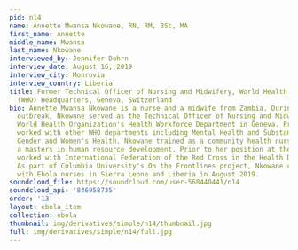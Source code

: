 ```yaml
---
pid: n14
name: Annette Mwansa Nkowane, RN, RM, BSc, MA
first_name: Annette
middle_name: Mwansa
last_name: Nkowane
interviewed_by: Jennifer Dohrn
interview_date: August 16, 2019
interview_city: Monrovia
interview_country: Liberia
title: Former Technical Officer of Nursing and Midwifery, World Health Organization
  (WHO) Headquarters, Geneva, Switzerland
bio: Annette Mwansa Nkowane is a nurse and a midwife from Zambia. During the Ebola
  outbreak, Nkowane served as the Technical Officer of Nursing and Midwifery in the
  World Health Organization's Health Workforce Department in Geneva. Previously, she
  worked with other WHO departments including Mental Health and Substance Use and
  Gender and Women's Health. Nkowane trained as a community health nurse before completing
  a masters in human resource development. Prior to her position at the WHO, Nkowane
  worked with International Federation of the Red Cross in the Health Department.
  As part of Columbia University's On the Frontlines project, Nkowane conducted interviews
  with Ebola nurses in Sierra Leone and Liberia in August 2019.
soundcloud_file: https://soundcloud.com/user-568440441/n14
soundcloud_api: '846958735'
order: '13'
layout: ebola_item
collection: ebola
thumbnail: img/derivatives/simple/n14/thumbnail.jpg
full: img/derivatives/simple/n14/full.jpg
---
```

